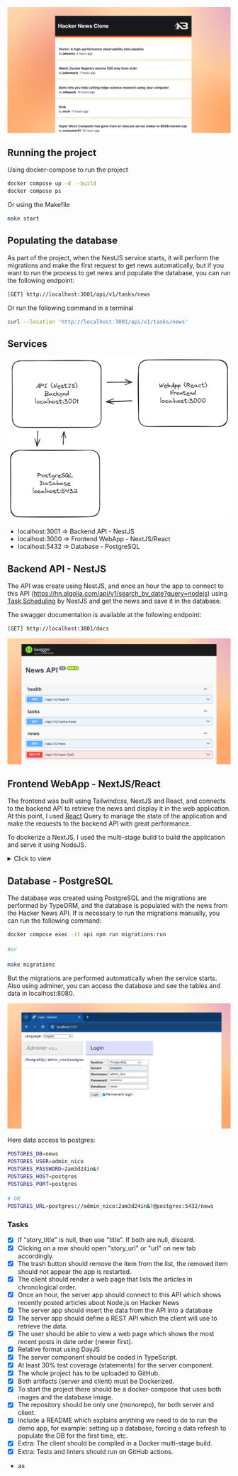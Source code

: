 ![image](/images/cover.jpg)

## Running the project

Using docker-compose to run the project
```bash
docker compose up -d --build
docker compose ps
```

Or using the Makefile
```bash
make start
```

## Populating the database

As part of the project, when the NestJS service starts, it will perform the migrations and make the first request to get news automatically, but if you want to run the process to get news and populate the database, you can run the following endpoint:

```bash
[GET] http://localhost:3001/api/v1/tasks/news
```

Or run the following command in a terminal

```bash
curl --location 'http://localhost:3001/api/v1/tasks/news'
```

## Services

![image](/images/services.png)

- localhost:3001 => Backend API - NestJS
- localhost:3000 => Frontend WebApp - NextJS/React
- localhost:5432 => Database - PostgreSQL 

## Backend API - NestJS

The API was create using NestJS, and once an hour the app to connect to this API (https://hn.algolia.com/api/v1/search_by_date?query=nodejs) using [Task Scheduling](https://docs.nestjs.com/techniques/task-scheduling) by NestJS and get the news and save it in the database.

The swagger documentation is available at the following endpoint:

```bash
[GET] http://localhost:3001/docs
```

![image](/images/full_stack_docs.jpg)


## Frontend WebApp - NextJS/React

The frontend was built using Tailwindcss, NextJS and React, and connects to the backend API to retrieve the news and display it in the web application. At this point, I used [React](https://tanstack.com/query/v3/) Query to manage the state of the application and make the requests to the backend API with great performance.

To dockerize a NextJS, I used the multi-stage build to build the application and serve it using NodeJS.

<details>
<summary>Click to view</summary>

```
FROM node:20 AS base
WORKDIR /app
COPY package.json package-lock.json ./

FROM base as builder
WORKDIR /app
COPY . .
RUN npm ci
RUN npm run build

FROM base AS runner
WORKDIR /app

ENV NODE_ENV production

RUN addgroup --system --gid 1001 nodejs
RUN adduser --system --uid 1001 nextjs

COPY --from=builder /app/public ./public

# Set the correct permission for prerender cache
RUN mkdir .next
RUN chown nextjs:nodejs .next

COPY --from=builder --chown=nextjs:nodejs /app/.next/standalone ./
COPY --from=builder --chown=nextjs:nodejs /app/.next/static ./.next/static

USER nextjs

EXPOSE 3000

ENV PORT 3000
ENV HOSTNAME "0.0.0.0"

CMD node server.js
```

</details>


## Database - PostgreSQL 

The database was created using PostgreSQL and the migrations are performed by TypeORM, and the database is populated with the news from the Hacker News API. If is necessary to run the migrations manually, you can run the following command:

```bash
docker compose exec -it api npm run migrations:run

#or

make migrations
```

But the migrations are performed automatically when the service starts. Also using adminer, you can access the database and see the tables and data in localhost:8080.

![image](/images/full_stack_adminer.jpg)

Here data access to postgres:

```bash
POSTGRES_DB=news
POSTGRES_USER=admin_nico
POSTGRES_PASSWORD=2am3d24in&!
POSTGRES_HOST=postgres
POSTGRES_PORT=postgres

# OR
POSTGRES_URL=postgres://admin_nico:2am3d24in&!@postgres:5432/news
```

### Tasks

- [x] If "story_title" is null, then use "title". If both are null, discard.
- [x] Clicking on a row should open "story_url" or "url" on new tab accordingly.
- [x] The trash button should remove the item from the list, the removed item should not appear the app is restarted.
- [x] The client should render a web page that lists the articles in chronological order.
- [x] Once an hour, the server app should connect to this API which shows recently posted articles about Node.js on Hacker News
- [x] The server app should insert the data from the API into a database
- [x] The server app should define a REST API which the client will use to retrieve the data.
- [x] The user should be able to view a web page which shows the most recent posts in date order (newer first).
- [x] Relative format using DayJS
- [x] The server component should be coded in TypeScript.
- [x] At least 30% test coverage (statements) for the server component.
- [x] The whole project has to be uploaded to GitHub.
- [x] Both artifacts (server and client) must be Dockerized.
- [x] To start the project there should be a docker-compose that uses both images and the database image.
- [x] The repository should be only one (monorepo), for both server and client.
- [x] Include a README which explains anything we need to do to run the demo app, for example: setting up a database, forcing a data refresh to populate the DB for the first time, etc.
- [x] Extra: The client should be compiled in a Docker multi-stage build.
- [x] Extra: Tests and linters should run on GitHub actions.

- as
